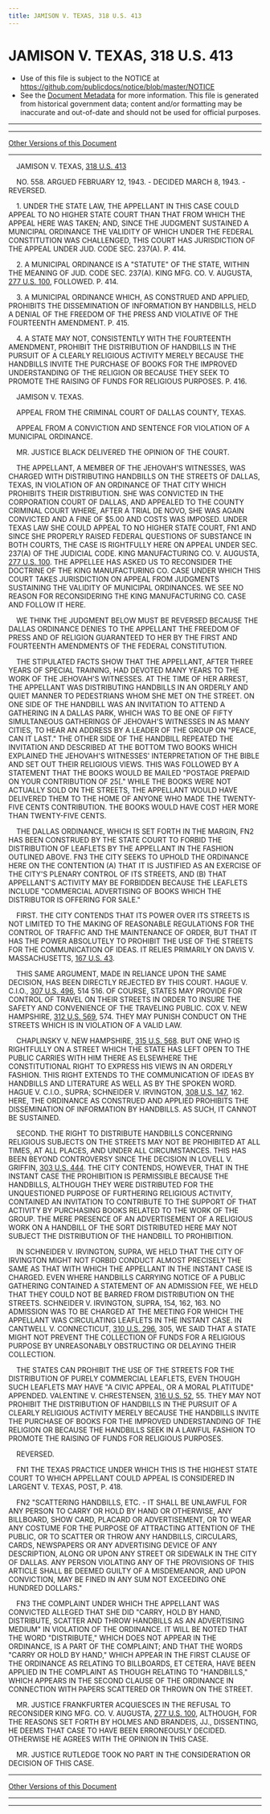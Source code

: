 ```yaml
---
title: JAMISON V. TEXAS, 318 U.S. 413
---
```


# JAMISON V. TEXAS, 318 U.S. 413

* Use of this file is subject to the NOTICE at https://github.com/publicdocs/notice/blob/master/NOTICE
* See the [Document Metadata](../../../index.md) for more information.
  This file is generated from historical government data; content and/or formatting may be inaccurate and out-of-date and should not be used for official purposes.

----------
----------

[Other Versions of this Document](https://publicdocs.github.io/go/links?ns=uslm-x&ref=%2Fus%2Fcourts%2Fscotus%2FusReporter%2F318%2F413)

----------

    JAMISON V. TEXAS, [318 U.S. 413][/us/courts/scotus/usReporter/318/413]

    NO. 558.  ARGUED FEBRUARY 12, 1943.  - DECIDED MARCH 8, 1943.  - REVERSED.

    1.  UNDER THE STATE LAW, THE APPELLANT IN THIS CASE COULD APPEAL TO NO HIGHER STATE COURT THAN THAT FROM WHICH THE APPEAL HERE WAS TAKEN; AND, SINCE THE JUDGMENT SUSTAINED A MUNICIPAL ORDINANCE THE VALIDITY OF WHICH UNDER THE FEDERAL CONSTITUTION WAS CHALLENGED, THIS COURT HAS JURISDICTION OF THE APPEAL UNDER JUD.  CODE SEC. 237(A).  P. 414.

    2.  A MUNICIPAL ORDINANCE IS A "STATUTE" OF THE STATE, WITHIN THE MEANING OF JUD.  CODE SEC. 237(A).  KING MFG. CO. V. AUGUSTA, [277 U.S. 100][/us/courts/scotus/usReporter/277/100], FOLLOWED.  P. 414.

    3.  A MUNICIPAL ORDINANCE WHICH, AS CONSTRUED AND APPLIED, PROHIBITS THE DISSEMINATION OF INFORMATION BY HANDBILLS, HELD A DENIAL OF THE FREEDOM OF THE PRESS AND VIOLATIVE OF THE FOURTEENTH AMENDMENT.  P. 415.

    4.  A STATE MAY NOT, CONSISTENTLY WITH THE FOURTEENTH AMENDMENT, PROHIBIT THE DISTRIBUTION OF HANDBILLS IN THE PURSUIT OF A CLEARLY RELIGIOUS ACTIVITY MERELY BECAUSE THE HANDBILLS INVITE THE PURCHASE OF BOOKS FOR THE IMPROVED UNDERSTANDING OF THE RELIGION OR BECAUSE THEY SEEK TO PROMOTE THE RAISING OF FUNDS FOR RELIGIOUS PURPOSES.  P. 416.

    JAMISON V. TEXAS.

    APPEAL FROM THE CRIMINAL COURT OF DALLAS COUNTY, TEXAS.

    APPEAL FROM A CONVICTION AND SENTENCE FOR VIOLATION OF A MUNICIPAL ORDINANCE.

    MR. JUSTICE BLACK DELIVERED THE OPINION OF THE COURT.

    THE APPELLANT, A MEMBER OF THE JEHOVAH'S WITNESSES, WAS CHARGED WITH DISTRIBUTING HANDBILLS ON THE STREETS OF DALLAS, TEXAS, IN VIOLATION OF AN ORDINANCE OF THAT CITY WHICH PROHIBITS THEIR DISTRIBUTION.  SHE WAS CONVICTED IN THE CORPORATION COURT OF DALLAS, AND APPEALED TO THE COUNTY CRIMINAL COURT WHERE, AFTER A TRIAL DE NOVO, SHE WAS AGAIN CONVICTED AND A FINE OF $5.00 AND COSTS WAS IMPOSED.  UNDER TEXAS LAW SHE COULD APPEAL TO NO HIGHER STATE COURT,  FN1  AND SINCE SHE PROPERLY RAISED FEDERAL QUESTIONS OF SUBSTANCE IN BOTH COURTS, THE CASE IS RIGHTFULLY HERE ON APPEAL UNDER SEC. 237(A) OF THE JUDICIAL CODE.  KING MANUFACTURING CO. V. AUGUSTA, [277 U.S. 100][/us/courts/scotus/usReporter/277/100].  THE APPELLEE HAS ASKED US TO RECONSIDER THE DOCTRINE OF THE KING MANUFACTURING CO. CASE UNDER WHICH THIS COURT TAKES JURISDICTION ON APPEAL FROM JUDGMENTS SUSTAINING THE VALIDITY OF MUNICIPAL ORDINANCES.  WE SEE NO REASON FOR RECONSIDERING THE KING MANUFACTURING CO. CASE AND FOLLOW IT HERE.

    WE THINK THE JUDGMENT BELOW MUST BE REVERSED BECAUSE THE DALLAS ORDINANCE DENIES TO THE APPELLANT THE FREEDOM OF PRESS AND OF RELIGION GUARANTEED TO HER BY THE FIRST AND FOURTEENTH AMENDMENTS OF THE FEDERAL CONSTITUTION.

    THE STIPULATED FACTS SHOW THAT THE APPELLANT, AFTER THREE YEARS OF SPECIAL TRAINING, HAD DEVOTED MANY YEARS TO THE WORK OF THE JEHOVAH'S WITNESSES.  AT THE TIME OF HER ARREST, THE APPELLANT WAS DISTRIBUTING HANDBILLS IN AN ORDERLY AND QUIET MANNER TO PEDESTRIANS WHOM SHE MET ON THE STREET.  ON ONE SIDE OF THE HANDBILL WAS AN INVITATION TO ATTEND A GATHERING IN A DALLAS PARK, WHICH WAS TO BE ONE OF FIFTY SIMULTANEOUS GATHERINGS OF JEHOVAH'S WITNESSES IN AS MANY CITIES, TO HEAR AN ADDRESS BY A LEADER OF THE GROUP ON "PEACE, CAN IT LAST."  THE OTHER SIDE OF THE HANDBILL REPEATED THE INVITATION AND DESCRIBED AT THE BOTTOM TWO BOOKS WHICH EXPLAINED THE JEHOVAH'S WITNESSES' INTERPRETATION OF THE BIBLE AND SET OUT THEIR RELIGIOUS VIEWS.  THIS WAS FOLLOWED BY A STATEMENT THAT THE BOOKS WOULD BE MAILED "POSTAGE PREPAID ON YOUR CONTRIBUTION OF 25\[."  WHILE THE BOOKS WERE NOT ACTUALLY SOLD ON THE STREETS, THE APPELLANT WOULD HAVE DELIVERED THEM TO THE HOME OF ANYONE WHO MADE THE TWENTY-FIVE CENTS CONTRIBUTION.  THE BOOKS WOULD HAVE COST HER MORE THAN TWENTY-FIVE CENTS.

    THE DALLAS ORDINANCE, WHICH IS SET FORTH IN THE MARGIN,  FN2  HAS BEEN CONSTRUED BY THE STATE COURT TO FORBID THE DISTRIBUTION OF LEAFLETS BY THE APPELLANT IN THE FASHION OUTLINED ABOVE.  FN3 THE CITY SEEKS TO UPHOLD THE ORDINANCE HERE ON THE CONTENTION (A) THAT IT IS JUSTIFIED AS AN EXERCISE OF THE CITY'S PLENARY CONTROL OF ITS STREETS, AND (B) THAT APPELLANT'S ACTIVITY MAY BE FORBIDDEN BECAUSE THE LEAFLETS INCLUDE "COMMERCIAL ADVERTISING OF BOOKS WHICH THE DISTRIBUTOR IS OFFERING FOR SALE."

    FIRST.  THE CITY CONTENDS THAT ITS POWER OVER ITS STREETS IS NOT LIMITED TO THE MAKING OF REASONABLE REGULATIONS FOR THE CONTROL OF TRAFFIC AND THE MAINTENANCE OF ORDER, BUT THAT IT HAS THE POWER ABSOLUTELY TO PROHIBIT THE USE OF THE STREETS FOR THE COMMUNICATION OF IDEAS.  IT RELIES PRIMARILY ON DAVIS V. MASSACHUSETTS, [167 U.S. 43][/us/courts/scotus/usReporter/167/43].

    THIS SAME ARGUMENT, MADE IN RELIANCE UPON THE SAME DECISION, HAS BEEN DIRECTLY REJECTED BY THIS COURT.  HAGUE V. C.I.O., [307 U.S. 496][/us/courts/scotus/usReporter/307/496], 514 516.  OF COURSE, STATES MAY PROVIDE FOR CONTROL OF TRAVEL ON THEIR STREETS IN ORDER TO INSURE THE SAFETY AND CONVENIENCE OF THE TRAVELING PUBLIC.  COX V. NEW HAMPSHIRE, [312 U.S. 569][/us/courts/scotus/usReporter/312/569], 574.  THEY MAY PUNISH CONDUCT ON THE STREETS WHICH IS IN VIOLATION OF A VALID LAW.

    CHAPLINSKY V. NEW HAMPSHIRE, [315 U.S. 568][/us/courts/scotus/usReporter/315/568].  BUT ONE WHO IS RIGHTFULLY ON A STREET WHICH THE STATE HAS LEFT OPEN TO THE PUBLIC CARRIES WITH HIM THERE AS ELSEWHERE THE CONSTITUTIONAL RIGHT TO EXPRESS HIS VIEWS IN AN ORDERLY FASHION.  THIS RIGHT EXTENDS TO THE COMMUNICATION OF IDEAS BY HANDBILLS AND LITERATURE AS WELL AS BY THE SPOKEN WORD.  HAGUE V. C.I.O., SUPRA; SCHNEIDER V. IRVINGTON, [308 U.S. 147][/us/courts/scotus/usReporter/308/147], 162.  HERE, THE ORDINANCE AS CONSTRUED AND APPLIED PROHIBITS THE DISSEMINATION OF INFORMATION BY HANDBILLS.  AS SUCH, IT CANNOT BE SUSTAINED.

    SECOND.  THE RIGHT TO DISTRIBUTE HANDBILLS CONCERNING RELIGIOUS SUBJECTS ON THE STREETS MAY NOT BE PROHIBITED AT ALL TIMES, AT ALL PLACES, AND UNDER ALL CIRCUMSTANCES.  THIS HAS BEEN BEYOND CONTROVERSY SINCE THE DECISION IN LOVELL V. GRIFFIN, [303 U.S. 444][/us/courts/scotus/usReporter/303/444].  THE CITY CONTENDS, HOWEVER, THAT IN THE INSTANT CASE THE PROHIBITION IS PERMISSIBLE BECAUSE THE HANDBILLS, ALTHOUGH THEY WERE DISTRIBUTED FOR THE UNQUESTIONED PURPOSE OF FURTHERING RELIGIOUS ACTIVITY, CONTAINED AN INVITATION TO CONTRIBUTE TO THE SUPPORT OF THAT ACTIVITY BY PURCHASING BOOKS RELATED TO THE WORK OF THE GROUP.  THE MERE PRESENCE OF AN ADVERTISEMENT OF A RELIGIOUS WORK ON A HANDBILL OF THE SORT DISTRIBUTED HERE MAY NOT SUBJECT THE DISTRIBUTION OF THE HANDBILL TO PROHIBITION.

    IN SCHNEIDER V. IRVINGTON, SUPRA, WE HELD THAT THE CITY OF IRVINGTON MIGHT NOT FORBID CONDUCT ALMOST PRECISELY THE SAME AS THAT WITH WHICH THE APPELLANT IN THE INSTANT CASE IS CHARGED.  EVEN WHERE HANDBILLS CARRYING NOTICE OF A PUBLIC GATHERING CONTAINED A STATEMENT OF AN ADMISSION FEE, WE HELD THAT THEY COULD NOT BE BARRED FROM DISTRIBUTION ON THE STREETS.  SCHNEIDER V. IRVINGTON, SUPRA, 154, 162, 163.  NO ADMISSION WAS TO BE CHARGED AT THE MEETING FOR WHICH THE APPELLANT WAS CIRCULATING LEAFLETS IN THE INSTANT CASE.  IN CANTWELL V. CONNECTICUT, [310 U.S. 296][/us/courts/scotus/usReporter/310/296], 305, WE SAID THAT A STATE MIGHT NOT PREVENT THE COLLECTION OF FUNDS FOR A RELIGIOUS PURPOSE BY UNREASONABLY OBSTRUCTING OR DELAYING THEIR COLLECTION.

    THE STATES CAN PROHIBIT THE USE OF THE STREETS FOR THE DISTRIBUTION OF PURELY COMMERCIAL LEAFLETS, EVEN THOUGH SUCH LEAFLETS MAY HAVE "A CIVIC APPEAL, OR A MORAL PLATITUDE" APPENDED.  VALENTINE V. CHRESTENSEN, [316 U.S. 52][/us/courts/scotus/usReporter/316/52], 55.  THEY MAY NOT PROHIBIT THE DISTRIBUTION OF HANDBILLS IN THE PURSUIT OF A CLEARLY RELIGIOUS ACTIVITY MERELY BECAUSE THE HANDBILLS INVITE THE PURCHASE OF BOOKS FOR THE IMPROVED UNDERSTANDING OF THE RELIGION OR BECAUSE THE HANDBILLS SEEK IN A LAWFUL FASHION TO PROMOTE THE RAISING OF FUNDS FOR RELIGIOUS PURPOSES.

    REVERSED.

    FN1  THE TEXAS PRACTICE UNDER WHICH THIS IS THE HIGHEST STATE COURT TO WHICH APPELLANT COULD APPEAL IS CONSIDERED IN LARGENT V. TEXAS, POST, P. 418.

    FN2  "SCATTERING HANDBILLS, ETC. - IT SHALL BE UNLAWFUL FOR ANY PERSON TO CARRY OR HOLD BY HAND OR OTHERWISE, ANY BILLBOARD, SHOW CARD, PLACARD OR ADVERTISEMENT, OR TO WEAR ANY COSTUME FOR THE PURPOSE OF ATTRACTING ATTENTION OF THE PUBLIC, OR TO SCATTER OR THROW ANY HANDBILLS, CIRCULARS, CARDS, NEWSPAPERS OR ANY ADVERTISING DEVICE OF ANY DESCRIPTION, ALONG OR UPON ANY STREET OR SIDEWALK IN THE CITY OF DALLAS.  ANY PERSON VIOLATING ANY OF THE PROVISIONS OF THIS ARTICLE SHALL BE DEEMED GUILTY OF A MISDEMEANOR, AND UPON CONVICTION, MAY BE FINED IN ANY SUM NOT EXCEEDING ONE HUNDRED DOLLARS."

    FN3  THE COMPLAINT UNDER WHICH THE APPELLANT WAS CONVICTED ALLEGED THAT SHE DID "CARRY, HOLD BY HAND, DISTRIBUTE, SCATTER AND THROW HANDBILLS AS AN ADVERTISING MEDIUM" IN VIOLATION OF THE ORDINANCE.  IT WILL BE NOTED THAT THE WORD "DISTRIBUTE," WHICH DOES NOT APPEAR IN THE ORDINANCE, IS A PART OF THE COMPLAINT; AND THAT THE WORDS "CARRY OR HOLD BY HAND," WHICH APPEAR IN THE FIRST CLAUSE OF THE ORDINANCE AS RELATING TO BILLBOARDS, ET CETERA, HAVE BEEN APPLIED IN THE COMPLAINT AS THOUGH RELATING TO "HANDBILLS," WHICH APPEARS IN THE SECOND CLAUSE OF THE ORDINANCE IN CONNECTION WITH PAPERS SCATTERED OR THROWN ON THE STREET.

    MR. JUSTICE FRANKFURTER ACQUIESCES IN THE REFUSAL TO RECONSIDER KING MFG. CO. V. AUGUSTA, [277 U.S. 100][/us/courts/scotus/usReporter/277/100], ALTHOUGH, FOR THE REASONS SET FORTH BY HOLMES AND BRANDEIS, JJ., DISSENTING, HE DEEMS THAT CASE TO HAVE BEEN ERRONEOUSLY DECIDED.  OTHERWISE HE AGREES WITH THE OPINION IN THIS CASE.

    MR. JUSTICE RUTLEDGE TOOK NO PART IN THE CONSIDERATION OR DECISION OF THIS CASE.

----------

[Other Versions of this Document](https://publicdocs.github.io/go/links?ns=uslm-x&ref=%2Fus%2Fcourts%2Fscotus%2FusReporter%2F318%2F413)

----------
----------

[/us/courts/scotus/usReporter/318/413]: https://publicdocs.github.io/go/links?ns=uslm-x&ref=%2Fus%2Fcourts%2Fscotus%2FusReporter%2F318%2F413
[/us/courts/scotus/usReporter/277/100]: https://publicdocs.github.io/go/links?ns=uslm-x&ref=%2Fus%2Fcourts%2Fscotus%2FusReporter%2F277%2F100
[/us/courts/scotus/usReporter/277/100]: https://publicdocs.github.io/go/links?ns=uslm-x&ref=%2Fus%2Fcourts%2Fscotus%2FusReporter%2F277%2F100
[/us/courts/scotus/usReporter/167/43]: https://publicdocs.github.io/go/links?ns=uslm-x&ref=%2Fus%2Fcourts%2Fscotus%2FusReporter%2F167%2F43
[/us/courts/scotus/usReporter/307/496]: https://publicdocs.github.io/go/links?ns=uslm-x&ref=%2Fus%2Fcourts%2Fscotus%2FusReporter%2F307%2F496
[/us/courts/scotus/usReporter/312/569]: https://publicdocs.github.io/go/links?ns=uslm-x&ref=%2Fus%2Fcourts%2Fscotus%2FusReporter%2F312%2F569
[/us/courts/scotus/usReporter/315/568]: https://publicdocs.github.io/go/links?ns=uslm-x&ref=%2Fus%2Fcourts%2Fscotus%2FusReporter%2F315%2F568
[/us/courts/scotus/usReporter/308/147]: https://publicdocs.github.io/go/links?ns=uslm-x&ref=%2Fus%2Fcourts%2Fscotus%2FusReporter%2F308%2F147
[/us/courts/scotus/usReporter/303/444]: https://publicdocs.github.io/go/links?ns=uslm-x&ref=%2Fus%2Fcourts%2Fscotus%2FusReporter%2F303%2F444
[/us/courts/scotus/usReporter/310/296]: https://publicdocs.github.io/go/links?ns=uslm-x&ref=%2Fus%2Fcourts%2Fscotus%2FusReporter%2F310%2F296
[/us/courts/scotus/usReporter/316/52]: https://publicdocs.github.io/go/links?ns=uslm-x&ref=%2Fus%2Fcourts%2Fscotus%2FusReporter%2F316%2F52
[/us/courts/scotus/usReporter/277/100]: https://publicdocs.github.io/go/links?ns=uslm-x&ref=%2Fus%2Fcourts%2Fscotus%2FusReporter%2F277%2F100


